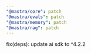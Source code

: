 ```yaml
---
"@mastra/core": patch
"@mastra/evals": patch
"@mastra/memory": patch
"@mastra/rag": patch
---
```


fix(deps): update ai sdk to ^4.2.2
